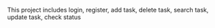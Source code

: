 This project includes login, register, add task, delete task, search task, update task, check status
